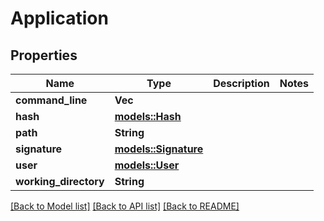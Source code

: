 # Application

## Properties

Name | Type | Description | Notes
------------ | ------------- | ------------- | -------------
**command_line** | **Vec<String>** |  | 
**hash** | [**models::Hash**](Hash.md) |  | 
**path** | **String** |  | 
**signature** | [**models::Signature**](Signature.md) |  | 
**user** | [**models::User**](User.md) |  | 
**working_directory** | **String** |  | 

[[Back to Model list]](../README.md#documentation-for-models) [[Back to API list]](../README.md#documentation-for-api-endpoints) [[Back to README]](../README.md)


